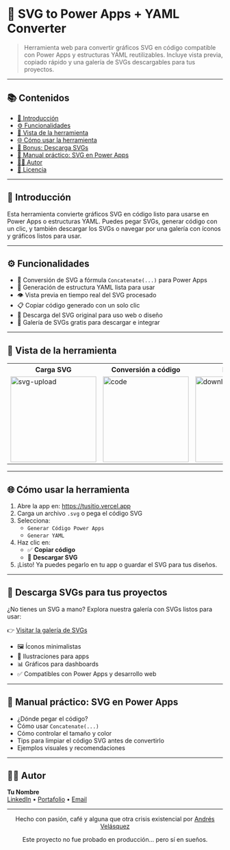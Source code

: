 <h1>🧩 SVG to Power Apps + YAML Converter</h1>

<blockquote>
  Herramienta web para convertir gráficos SVG en código compatible con Power Apps y estructuras YAML reutilizables. 
  Incluye vista previa, copiado rápido y una galería de SVGs descargables para tus proyectos.
</blockquote>

<hr>

<h2>📚 Contenidos</h2>
<ul>
  <li><a href="#introducción">📖 Introducción</a></li>
  <li><a href="#funcionalidades">⚙️ Funcionalidades</a></li>
  <li><a href="#vista-de-la-herramienta">📸 Vista de la herramienta</a></li>
  <li><a href="#cómo-usar-la-herramienta">🌐 Cómo usar la herramienta</a></li>
  <li><a href="#descarga-svgs-para-tus-proyectos">🎨 Bonus: Descarga SVGs</a></li>
  <li><a href="#manual-práctico-svg-en-power-apps">📘 Manual práctico: SVG en Power Apps</a></li>
  <li><a href="#autor">👨‍💻 Autor</a></li>
  <li><a href="#licencia">📄 Licencia</a></li>
</ul>

<hr>

<h2 id="introducción">📖 Introducción</h2>
<p>
  Esta herramienta convierte gráficos SVG en código listo para usarse en Power Apps o estructuras YAML. 
  Puedes pegar SVGs, generar código con un clic, y también descargar los SVGs o navegar por una galería con íconos y gráficos listos para usar.
</p>

<hr>

<h2 id="funcionalidades">⚙️ Funcionalidades</h2>
<ul>
  <li>🔁 Conversión de SVG a fórmula <code>Concatenate(...)</code> para Power Apps</li>
  <li>🔄 Generación de estructura YAML lista para usar</li>
  <li>👁️ Vista previa en tiempo real del SVG procesado</li>
  <li>📋 Copiar código generado con un solo clic</li>
  <li>💾 Descarga del SVG original para uso web o diseño</li>
  <li>🎨 Galería de SVGs gratis para descargar e integrar</li>
</ul>

<hr>

<h2 id="vista-de-la-herramienta">📸 Vista de la herramienta</h2>

<table>
  <tr>
    <th>Carga SVG</th>
    <th>Conversión a código</th>
    <th>Descarga</th>
    <th>YAML</th>
  </tr>
  <tr>
    <td><img src="./screenshots/upload.png" alt="svg-upload" width="200"></td>
    <td><img src="./screenshots/code.png" alt="code" width="200"></td>
    <td><img src="./screenshots/download.png" alt="download" width="200"></td>
    <td><img src="./screenshots/yaml.png" alt="yaml" width="200"></td>
  </tr>
</table>

<hr>

<h2 id="cómo-usar-la-herramienta">🌐 Cómo usar la herramienta</h2>
<ol>
  <li>Abre la app en: <a href="https://tusitio.vercel.app">https://tusitio.vercel.app</a></li>
  <li>Carga un archivo <code>.svg</code> o pega el código SVG</li>
  <li>Selecciona:
    <ul>
      <li><code>Generar Código Power Apps</code></li>
      <li><code>Generar YAML</code></li>
    </ul>
  </li>
  <li>Haz clic en:
    <ul>
      <li>✅ <strong>Copiar código</strong></li>
      <li>💾 <strong>Descargar SVG</strong></li>
    </ul>
  </li>
  <li>¡Listo! Ya puedes pegarlo en tu app o guardar el SVG para tus diseños.</li>
</ol>

<hr>

<h2 id="descarga-svgs-para-tus-proyectos">🎨 Descarga SVGs para tus proyectos</h2>

<p>
  ¿No tienes un SVG a mano? Explora nuestra galería con SVGs listos para usar:
</p>

<p>
  👉 <a href="https://tusitio.vercel.app/svg-gallery">Visitar la galería de SVGs</a>
</p>

<ul>
  <li>🖼️ Íconos minimalistas</li>
  <li>🧩 Ilustraciones para apps</li>
  <li>📊 Gráficos para dashboards</li>
  <li>✅ Compatibles con Power Apps y desarrollo web</li>
</ul>

<hr>

<h2 id="manual-práctico-svg-en-power-apps">📘 Manual práctico: SVG en Power Apps</h2>

<ul>
  <li>¿Dónde pegar el código?</li>
  <li>Cómo usar <code>Concatenate(...)</code></li>
  <li>Cómo controlar el tamaño y color</li>
  <li>Tips para limpiar el código SVG antes de convertirlo</li>
  <li>Ejemplos visuales y recomendaciones</li>
</ul>

<hr>

<h2 id="autor">👨‍💻 Autor</h2>

<p>
  <strong>Tu Nombre</strong><br>
  <a href="https://linkedin.com/in/tuusuario">LinkedIn</a> • 
  <a href="https://tusitio.com">Portafolio</a> • 
  <a href="mailto:tucorreo@dominio.com">Email</a>
</p>

<hr>

<div align="center">
  <p>Hecho con pasión, café y alguna que otra crisis existencial por <a href="https://github.com/sirbate">Andrés Velásquez</a></p>
  <p>Este proyecto no fue probado en producción... pero sí en sueños.</p>
</div>
